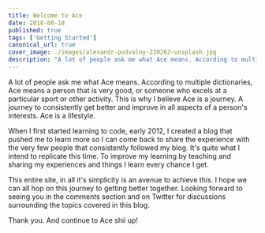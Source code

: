 ```yaml
---
title: Welcome to Ace
date: 2018-08-18
published: true
tags: ['Getting Started']
canonical_url: true
cover_image: ./images/alexandr-podvalny-220262-unsplash.jpg
description: "A lot of people ask me what Ace means. According to multiple dictionaries, Ace means a person that is very good, or someone who excels at a particular sport or other activity..."
---
```


A lot of people ask me what Ace means. According to multiple dictionaries, Ace means a person that is very good, or someone who excels at a particular sport or other activity. This is why I believe Ace is a journey. A journey to consistently get better and improve in all aspects of a person's interests. Ace is a lifestyle.

When I first started learning to code, early 2012, I created a blog that pushed me to learn more so I can come back to share the experience with the very few people that consistently followed my blog. It's quite what I intend to replicate this time. To improve my learning by teaching and sharing my experiences and things I learn every chance I get.

This entire site, in all it's simplicity is an avenue to achieve this. I hope we can all hop on this journey to getting better together. Looking forward to seeing you in the comments section and on Twitter for discussions surrounding the topics covered in this blog.

Thank you. And continue to Ace shii up!